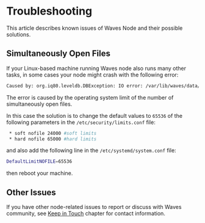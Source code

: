 # Troubleshooting

This article describes known issues of Waves Node and their possible solutions.

## Simultaneously Open Files

   If your Linux-based machine running Waves node also runs many other tasks, in some cases your node might crash with the following error:

   ```bash
   Caused by: org.iq80.leveldb.DBException: IO error: /var/lib/waves/data/33837022.ldb: Too many open files
   ```

   The error is caused by the operating system limit of the number of simultaneously open files.

   In this case the solution is to change the default values to `65536` of the following parameters in the `/etc/security/limits.conf` file:

   ```bash
    * soft nofile 24000 #soft limits
    * hard nofile 65000 #hard limits
   ```

   and also add the following line in the `/etc/systemd/system.conf` file:

   ```bash
   DefaultLimitNOFILE=65536
   ```

then reboot your machine.

## Other Issues

If you have other node-related issues to report or discuss with Waves community, see [Keep in Touch](/en/keep-in-touch/) chapter for contact information.
